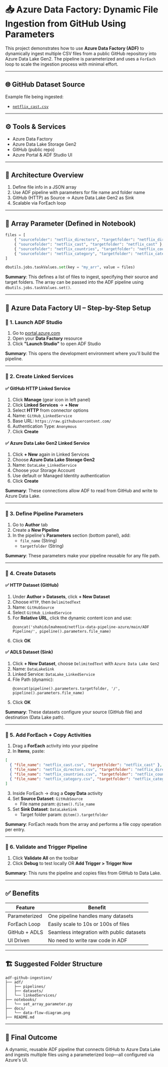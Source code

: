 
# 📥 Azure Data Factory: Dynamic File Ingestion from GitHub Using Parameters

This project demonstrates how to use **Azure Data Factory (ADF)** to dynamically ingest multiple CSV files from a public GitHub repository into Azure Data Lake Gen2. The pipeline is parameterized and uses a `ForEach` loop to scale the ingestion process with minimal effort.

---

## 🌐 GitHub Dataset Source

Example file being ingested:
- [`netflix_cast.csv`](https://raw.githubusercontent.com/shahidulmahmood/netflix-data-pipeline-azure/refs/heads/main/ADF%20Pipeline/netflix_cast.csv)

---

## ⚙️ Tools & Services

- Azure Data Factory
- Azure Data Lake Storage Gen2
- GitHub (public repo)
- Azure Portal & ADF Studio UI

---

## 🧱 Architecture Overview

1. Define file info in a JSON array
2. Use ADF pipeline with parameters for file name and folder name
3. GitHub (HTTP) as Source → Azure Data Lake Gen2 as Sink
4. Scalable via ForEach loop

---

## 📁 Array Parameter (Defined in Notebook)

```python
files = [
    { "sourcefolder": "netflix_directors", "targetfolder": "netflix_directors" },
    { "sourcefolder": "netflix_cast", "targetfolder": "netflix_cast" },
    { "sourcefolder": "netflix_countries", "targetfolder": "netflix_countries" },
    { "sourcefolder": "netflix_category", "targetfolder": "netflix_category" }
]

dbutils.jobs.taskValues.set(key = "my_arr", value = files)
```

**Summary**: This defines a list of files to ingest, specifying their source and target folders. The array can be passed into the ADF pipeline using `dbutils.jobs.taskValues.set()`.

---

## 🧭 Azure Data Factory UI – Step-by-Step Setup

### 🔹 1. Launch ADF Studio

1. Go to [portal.azure.com](https://portal.azure.com)
2. Open your **Data Factory** resource
3. Click **"Launch Studio"** to open ADF Studio

**Summary**: This opens the development environment where you'll build the pipeline.

---

### 🔹 2. Create Linked Services

#### ✅ GitHub HTTP Linked Service
1. Click **Manage** (gear icon in left panel)
2. Click **Linked Services** → **+ New**
3. Select **HTTP** from connector options
4. Name: `GitHub_LinkedService`
5. Base URL: `https://raw.githubusercontent.com/`
6. Authentication Type: `Anonymous`
7. Click **Create**

#### ✅ Azure Data Lake Gen2 Linked Service
1. Click **+ New** again in Linked Services
2. Choose **Azure Data Lake Storage Gen2**
3. Name: `DataLake_LinkedService`
4. Choose your Storage Account
5. Use default or Managed Identity authentication
6. Click **Create**

**Summary**: These connections allow ADF to read from GitHub and write to Azure Data Lake.

---

### 🔹 3. Define Pipeline Parameters

1. Go to **Author** tab
2. Create a **New Pipeline**
3. In the pipeline's **Parameters** section (bottom panel), add:
   - `file_name` (String)
   - `targetfolder` (String)

**Summary**: These parameters make your pipeline reusable for any file path.

---

### 🔹 4. Create Datasets

#### ✅ HTTP Dataset (GitHub)
1. Under **Author > Datasets**, click **+ New Dataset**
2. Choose `HTTP`, then `DelimitedText`
3. Name: `GitHubSource`
4. Select `GitHub_LinkedService`
5. For **Relative URL**, click the dynamic content icon and use:
   ```
   @concat('shahidulmahmood/netflix-data-pipeline-azure/main/ADF Pipeline/', pipeline().parameters.file_name)
   ```
6. Click **OK**

#### ✅ ADLS Dataset (Sink)
1. Click **+ New Dataset**, choose `DelimitedText` with `Azure Data Lake Gen2`
2. Name: `DataLakeSink`
3. Linked Service: `DataLake_LinkedService`
4. File Path (dynamic):
   ```
   @concat(pipeline().parameters.targetfolder, '/', pipeline().parameters.file_name)
   ```
5. Click **OK**

**Summary**: These datasets configure your source (GitHub file) and destination (Data Lake path).

---

### 🔹 5. Add ForEach + Copy Activities

1. Drag a **ForEach** activity into your pipeline
2. In **Items**, paste:
```json
[
  { "file_name": "netflix_cast.csv", "targetfolder": "netflix_cast" },
  { "file_name": "netflix_directors.csv", "targetfolder": "netflix_directors" },
  { "file_name": "netflix_countries.csv", "targetfolder": "netflix_countries" },
  { "file_name": "netflix_category.csv", "targetfolder": "netflix_category" }
]
```
3. Inside ForEach → drag a **Copy Data** activity
4. Set **Source Dataset**: `GitHubSource`
   - File name param: `@item().file_name`
5. Set **Sink Dataset**: `DataLakeSink`
   - Target folder param: `@item().targetfolder`

**Summary**: ForEach reads from the array and performs a file copy operation per entry.

---

### 🔹 6. Validate and Trigger Pipeline

1. Click **Validate All** on the toolbar
2. Click **Debug** to test locally OR **Add Trigger > Trigger Now**

**Summary**: This runs the pipeline and copies files from GitHub to Data Lake.

---

## ✅ Benefits

| Feature        | Benefit                                           |
|----------------|---------------------------------------------------|
| Parameterized  | One pipeline handles many datasets                |
| ForEach Loop   | Easily scale to 10s or 100s of files              |
| GitHub + ADLS  | Seamless integration with public datasets         |
| UI Driven      | No need to write raw code in ADF                  |

---

## 🏗️ Suggested Folder Structure

```
adf-github-ingestion/
├── adf/
│   ├── pipelines/
│   ├── datasets/
│   └── linkedServices/
├── notebooks/
│   └── set_array_parameter.py
├── docs/
│   └── data-flow-diagram.png
├── README.md
```

---

## 🏁 Final Outcome

A dynamic, reusable ADF pipeline that connects GitHub to Azure Data Lake and ingests multiple files using a parameterized loop—all configured via Azure's UI.
